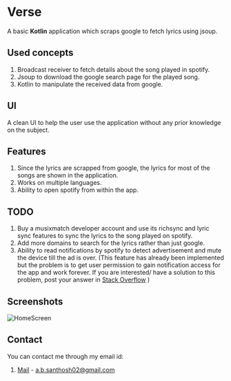 # Verse

A basic **Kotlin** application which scraps google to fetch lyrics using jsoup. 



## Used concepts

1) Broadcast receiver to fetch details about the song played in spotify.
2) Jsoup to download the google search page for the played song.
3) Kotlin to manipulate the received data from google. 

## UI

A clean UI to help the user use the application without any prior knowledge on the subject. 

## Features

1) Since the lyrics are scrapped from google, the lyrics for most of the songs are shown in the application.
2) Works on multiple languages.
3) Ability to open spotify from within the app.


## TODO
1) Buy a musixmatch developer account and use its richsync and lyric sync features to sync the lyrics to the song played on spotify.
2) Add more domains to search for the lyrics rather than just google.
3) Ability to read notifications by spotify to detect advertisement and mute the device till the ad is over. (This feature has already been implemented but the problem is to get user permission to gain notification access for the app and work forever. If you are interested/ have a solution to this problem, post your answer in                                   [Stack Overflow](https://stackoverflow.com/questions/62158583/notificationlistenerservice-requires-to-toggle-notification-access-on-every-laun) )


## Screenshots

![HomeScreen](https://user-images.githubusercontent.com/24393343/83637121-b231c280-a5c4-11ea-93be-986225d2d443.jpg)

## Contact
You can contact me through my email id:
1) [Mail](a.b.santhosh02@gmail.com) - a.b.santhosh02@gmail.com


